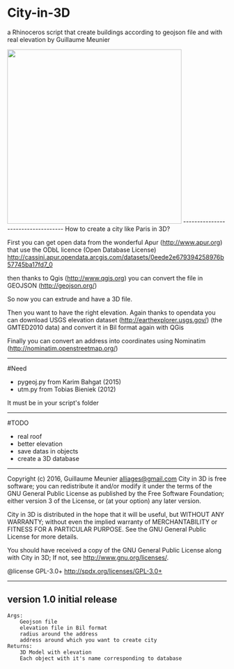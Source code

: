 # City-in-3D

a Rhinoceros script that create buildings according to geojson file and with real elevation by Guillaume Meunier
 
<img src="https://alliages.files.wordpress.com/2016/06/city-in-3d_a.jpg" style="width: 400px;"/>
-----------------------------------
How to create a city like Paris in 3D?

First you can get open data from the wonderful Apur (http://www.apur.org) that use the ODbL licence (Open Database License)
http://cassini.apur.opendata.arcgis.com/datasets/0eede2e679394258976b57745ba17fd7_0

then thanks to Qgis (http://www.qgis.org) you can convert the file in GEOJSON (http://geojson.org/)

So now you can extrude and have a 3D file.

Then you want to have the right elevation. Again thanks to opendata you can download USGS elevation dataset (http://earthexplorer.usgs.gov/) (the GMTED2010 data) and convert it in Bil format again with QGis

Finally you can convert an address into coordinates using Nominatim (http://nominatim.openstreetmap.org/)

---
#Need 
- pygeoj.py from Karim Bahgat (2015)
- utm.py from Tobias Bieniek (2012)

It must be in your script's folder

---
#TODO
- real roof
- better elevation
- save datas in objects
- create a 3D database

---

Copyright (c) 2016, Guillaume Meunier <alliages@gmail.com> 
City in 3D is free software; you can redistribute it and/or modify 
it under the terms of the GNU General Public License as published 
by the Free Software Foundation; either version 3 of the License, 
or (at your option) any later version. 

City in 3D is distributed in the hope that it will be useful,
but WITHOUT ANY WARRANTY; without even the implied warranty of 
MERCHANTABILITY or FITNESS FOR A PARTICULAR PURPOSE. See the 
GNU General Public License for more details.

You should have received a copy of the GNU General Public License
along with City in 3D; If not, see <http://www.gnu.org/licenses/>.

@license GPL-3.0+ <http://spdx.org/licenses/GPL-3.0+>

---
version 1.0 initial release
---
    Args:
        Geojson file
        elevation file in Bil format
        radius around the address
        address around which you want to create city
    Returns:
        3D Model with elevation
        Each object with it's name corresponding to database
